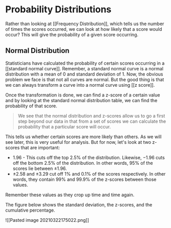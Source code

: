 # Probability Distributions

Rather than looking at [[Frequency Distribution]], which tells us the number of times the scores occurred, we can look at how likely that a score would occur? This will give the probability of a given score occurring. 

## Normal Distribution

Statisticians have calculated the probability of certain scores occurring in a [[standard normal curve]]. Remember, a standard normal curve is a normal distribution with a mean of 0 and standard deviation of 1. Now, the obvious problem we face is that not all curves are normal. But the good thing is that we can always transform a curve into a normal curve using [[z score]]. 

Once the transformation is done, we can find a z-score of a certain value and by looking at the standard normal distribution table, we can find the probability of that score. 

> We see that the normal distribution and z-scores allow us to go a first step beyond our data in that from a set of scores we can calculate the probability that a particular score will occur. 

This tells us whether certain scores are more likely than others. As we will see later, this is very useful for analysis. But for now, let's look at two z-scores that are important: 

* $1.96$ - This cuts off the top 2.5% of the distribution. Likewise, $-1.96$ cuts off the bottom 2.5% of the distribution. In other words, 95% of the scores lie between $\pm1.96$.
* $\pm2.58$ and $\pm3.29$ cut off 1% and 0.1% of the scores respectively. In other words, they contain 99% and 99.9% of the z-scores between those values. 

Remember these values as they crop up time and time again. 

The figure below shows the standard deviation, the z-scores, and the cumulative percentage.

![[Pasted image 20210322175022.png]]

